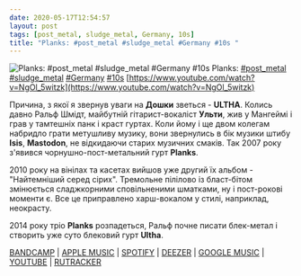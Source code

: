 ```yaml
---
date: 2020-05-17T12:54:57
layout: post
tags: [post_metal, sludge_metal, Germany, 10s]
title: "Planks: #post_metal #sludge_metal #Germany #10s "
---
```

![Planks: #post_metal #sludge_metal #Germany #10s ](https://i.ytimg.com/vi/NgOl_5witzk/hqdefault.jpg)
Planks: [#post_metal](/tags/#post_metal) [#sludge_metal](/tags/#sludge_metal) [#Germany](/tags/#Germany) [#10s](/tags/#10s) [https://www.youtube.com/watch?v=NgOl_5witzk](https://www.youtube.com/watch?v=NgOl_5witzk)

Причина, з якої я звернув уваги на **Дошки** зветься - **ULTHA**. Колись давно Ральф Шмідт, майбутній гітарист-вокаліст **Ульти**, жив у Мангеймі і грав у тамтешніх панк і краст гуртах. Коли йому і ще двом колегам набридло грати метушливу музику, вони звернулись в бік музики штибу **Isis**, **Mastodon**, не відкидаючи старих музичних смаків. Так 2007 року з&#39;явився чорнушно-пост-метальний гурт **Planks**.

2010 року на вінілах та касетах вийшов уже другий їх альбом - &quot;Найтемніший серед сірих&quot;. Тремольне пілілово із бласт-бітом змінюється сладжкорними сповільненими шматками, ну і пост-рокові моменти є. Все це приправлено харш-вокалом у стилі, наприклад, неокрасту.

2014 року тріо **Planks** розпадеться, Ральф почне писати блек-метал і створить уже суто блековий гурт **Ultha**.

[BANDCAMP](https://planks.bandcamp.com/album/the-darkest-of-grays) \| [APPLE MUSIC](https://music.apple.com/us/album/the-darkest-of-grays-solicit-to-fall/437079459) \| [SPOTIFY](https://open.spotify.com/album/2grBh75UE3NTGMuOrDpFIH) \| [DEEZER](https://www.deezer.com/album/39912311?utm_source=deezer&amp;utm_content=album-39912311&amp;utm_term=1601611822_1589709168&amp;utm_medium=web) \| [GOOGLE MUSIC](https://play.google.com/music/m/Bh23jhtu74yas7iforq4runeikm?t=The_Darkest_of_Grays__Solicit_to_Fall_-_Planks) \| [YOUTUBE](https://www.youtube.com/playlist?list=OLAK5uy_n5k_xG_XUh9ZsuFHr2iUzUC9cDlL3jZis) \| [RUTRACKER](https://rutracker.org/forum/viewtopic.php?t=3653448)
